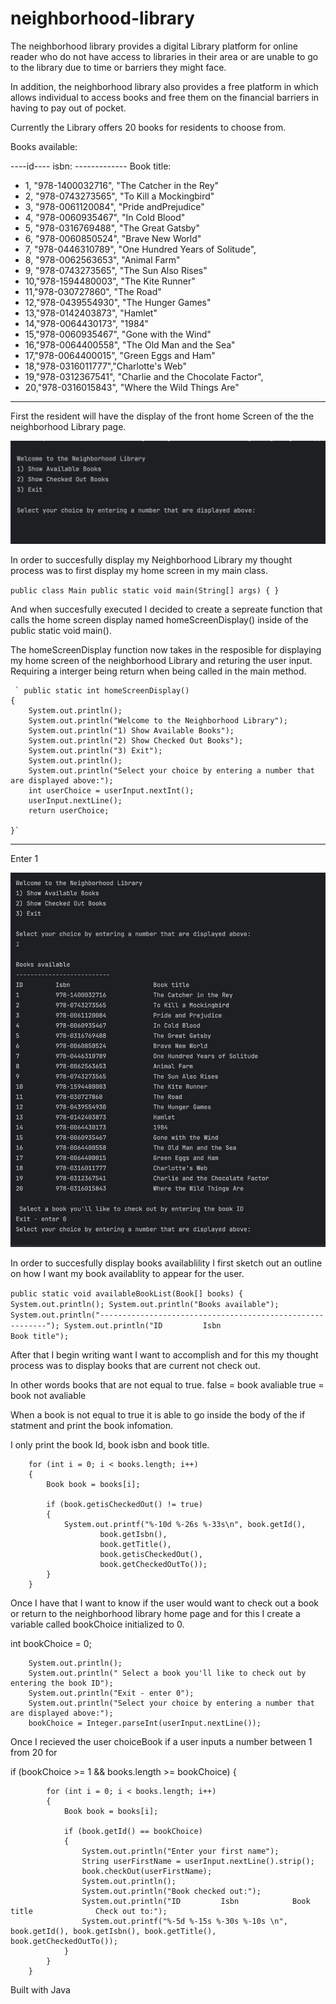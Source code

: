 # neighborhood-library

The neighborhood library provides a digital Library platform for online reader who do not have access to libraries in their area or are unable to go to the library due to time or barriers they might face.

In addition, the neighborhood library also provides a free platform in which allows individual to access books and free them on the financial barriers in having to pay out of pocket. 

Currently the Library offers 20 books for residents to choose from.


Books available:

----id---- isbn:   ------------- Book title:
- 1, "978-1400032716", "The Catcher in the Rey"
- 2, "978-0743273565", "To Kill a Mockingbird"
- 3, "978-0061120084", "Pride andPrejudice"
- 4, "978-0060935467", "In Cold Blood"
- 5, "978-0316769488", "The Great Gatsby"
- 6, "978-0060850524", "Brave New World"
- 7, "978-0446310789", "One Hundred Years of Solitude", 
- 8, "978-0062563653", "Animal Farm"
- 9, "978-0743273565", "The Sun Also Rises"
- 10,"978-1594480003", "The Kite Runner"
- 11,"978-030727860",  "The Road"
- 12,"978-0439554930", "The Hunger Games"
- 13,"978-0142403873", "Hamlet"
- 14,"978-0064430173", "1984"
- 15,"978-0060935467", "Gone with the Wind"
- 16,"978-0064400558", "The Old Man and the Sea"
- 17,"978-0064400015", "Green Eggs and Ham"
- 18,"978-0316011777","Charlotte's Web"
- 19,"978-0312367541", "Charlie and the Chocolate Factor",
- 20,"978-0316015843", "Where the Wild Things Are"
----

First the resident will have the display of the front home Screen of the the neighborhood Library page.

![Home screen](images/nameofimage.jpeg)

In order to succesfully display my Neighborhood Library my thought process was to first display my home screen in my main class.

`public class Main
    public static void main(String[] args)
    {
    }`

And when succesfully executed I decided to create a sepreate function that calls the home screen display named homeScreenDisplay() inside of the public static void main(). 

The homeScreenDisplay function now takes in the resposible for displaying my home screen of the neighborhood Library and returing the user input. Requiring a interger being return when being called in the main method. 


     ` public static int homeScreenDisplay()
    {
        System.out.println();
        System.out.println("Welcome to the Neighborhood Library");
        System.out.println("1) Show Available Books");
        System.out.println("2) Show Checked Out Books");
        System.out.println("3) Exit");
        System.out.println();
        System.out.println("Select your choice by entering a number that are displayed above:");
        int userChoice = userInput.nextInt();
        userInput.nextLine();
        return userChoice;

    }`
    
--------------

Enter 1

![availablebooks](images/availablebooks.jpeg)

In order to succesfully display books availablility I first sketch out an outline on how I want my book availablity to appear for the user. 

` public static void availableBookList(Book[] books)
    {
        System.out.println();
        System.out.println("Books available");
        System.out.println("----------------------------------------------------------");
        System.out.println("ID         Isbn                       Book title"); `

After that I begin writing want I want to accomplish and for this my thought process was to display books that are current not check out. 

In other words books that are not equal to true.
false = book avaliable
true = book not avaliable

When a book is not equal to true it is able to go inside the body of the if statment and print the book infomation. 

I only print the book Id, book isbn and book title.


    
        for (int i = 0; i < books.length; i++)
        {
            Book book = books[i];

            if (book.getisCheckedOut() != true)
            {
                System.out.printf("%-10d %-26s %-33s\n", book.getId(),
                        book.getIsbn(),
                        book.getTitle(),
                        book.getisCheckedOut(),
                        book.getCheckedOutTo());
            }
        }

Once I have that I want to know if the user would want to check out a book or return to the neighborhood library home page and for this I create a variable called bookChoice initialized to 0. 

int bookChoice = 0;

        System.out.println();
        System.out.println(" Select a book you'll like to check out by entering the book ID");
        System.out.println("Exit - enter 0");
        System.out.println("Select your choice by entering a number that are displayed above:");
        bookChoice = Integer.parseInt(userInput.nextLine());

Once I recieved the user choiceBook if a user inputs a number between 1 from 20 for 

if (bookChoice >= 1 && books.length >= bookChoice)
        {

            for (int i = 0; i < books.length; i++)
            {
                Book book = books[i];

                if (book.getId() == bookChoice)
                {
                    System.out.println("Enter your first name");
                    String userFirstName = userInput.nextLine().strip();
                    book.checkOut(userFirstName);
                    System.out.println();
                    System.out.println("Book checked out:");
                    System.out.println("ID         Isbn            Book title              Check out to:");
                    System.out.printf("%-5d %-15s %-30s %-10s \n", book.getId(), book.getIsbn(), book.getTitle(), book.getCheckedOutTo());
                }
            }
        }

Built with 
Java


